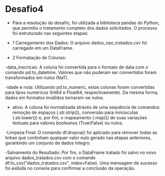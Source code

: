 # Desafio4

- Para a resolução do desafio, foi utilizada a biblioteca pandas do Python, que permitiu o tratamento completo dos dados solicitados. O processo foi estruturado nas seguintes etapas:

- 1 Carregamento dos Dados: O arquivo dados_nao_tratados.csv foi carregado em um DataFrame.
- 2 Formatação de Colunas:

-data_inscricao: A coluna foi convertida para o formato de data com o comando pd.to_datetime. Valores que não puderam ser convertidos foram transformados em nulos (NaT).

-idade e nota: Utilizando pd.to_numeric, estas colunas foram convertidas para tipos numéricos (Int64 e Float64, respectivamente). Da mesma forma, dados em formatos inválidos tornaram-se nulos.

- ativo: A coluna foi normalizada através de uma sequência de comandos: remoção de espaços (.str.strip()), conversão para minúsculas (.str.lower()) e, por fim, o mapeamento (.map()) de suas variações textuais para valores booleanos (True/False) ou nulos.

-Limpeza Final: O comando df.dropna() foi aplicado para remover todas as linhas que continham qualquer valor nulo gerado nas etapas anteriores, garantindo um conjunto de dados íntegro.

-Salvamento do Resultado: Por fim, o DataFrame tratado foi salvo no novo arquivo dados_tratados.csv com o comando df.to_csv("dados_tratados.csv", index=False). Uma mensagem de sucesso foi exibida no console para confirmar a conclusão da operação.
